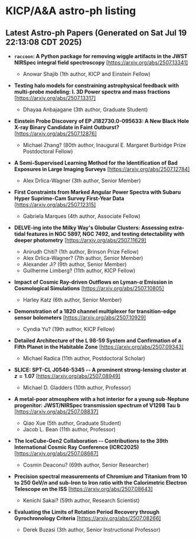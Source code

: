 # KICP/A&A astro-ph listing

## Latest Astro-ph Papers (Generated on Sat Jul 19 22:13:08 CDT 2025)

- **$\texttt{raccoon}$: A Python package for removing wiggle artifacts in the JWST NIRSpec integral field spectroscopy**
[https://arxiv.org/abs/2507.13341]
  + Anowar Shajib (1th author, KICP and Einstein Fellow)

- **Testing halo models for constraining astrophysical feedback with multi-probe modeling: I. 3D Power spectra and mass fractions**
[https://arxiv.org/abs/2507.13317]
  + Dhayaa Anbajagane (3th author, Graduate Student)

- **Einstein Probe Discovery of EP J182730.0-095633: A New Black Hole X-ray Binary Candidate in Faint Outburst?**
[https://arxiv.org/abs/2507.12876]
  + Michael Zhang? (80th author, Inaugural E. Margaret Burbidge Prize Postdoctoral Fellow)

- **A Semi-Supervised Learning Method for the Identification of Bad Exposures in Large Imaging Surveys**
[https://arxiv.org/abs/2507.12784]
  + Alex Drlica-Wagner (3th author, Senior Member)

- **First Constraints from Marked Angular Power Spectra with Subaru Hyper Suprime-Cam Survey First-Year Data**
[https://arxiv.org/abs/2507.12315]
  + Gabriela Marques (4th author, Associate Fellow)

- **DELVE-ing into the Milky Way's Globular Clusters: Assessing extra-tidal features in NGC 5897, NGC 7492, and testing detectability with deeper photometry**
[https://arxiv.org/abs/2507.11629]
  + Anirudh Chiti? (1th author, Brinson Prize Fellow)
  + Alex Drlica-Wagner? (7th author, Senior Member)
  + Alexander Ji? (9th author, Senior Member)
  + Guilherme Limberg? (11th author, KICP Fellow)

- **Impact of Cosmic Ray-driven Outflows on Lyman-$α$ Emission in Cosmological Simulations**
[https://arxiv.org/abs/2507.10805]
  + Harley Katz (6th author, Senior Member)

- **Demonstration of a 1820 channel multiplexer for transition-edge sensor bolometers**
[https://arxiv.org/abs/2507.10929]
  + Cyndia Yu? (19th author, KICP Fellow)

- **Detailed Architecture of the L 98-59 System and Confirmation of a Fifth Planet in the Habitable Zone**
[https://arxiv.org/abs/2507.09343]
  + Michael Radica (11th author, Postdoctoral Scholar)

- **SLICE: SPT-CL J0546-5345 -- A prominent strong-lensing cluster at $z=1.07$**
[https://arxiv.org/abs/2507.08949]
  + Michael D. Gladders (10th author, Professor)

- **A metal-poor atmosphere with a hot interior for a young sub-Neptune progenitor: JWST/NIRSpec transmission spectrum of V1298 Tau b**
[https://arxiv.org/abs/2507.08837]
  + Qiao Xue (5th author, Graduate Student)
  + Jacob L. Bean (11th author, Professor)

- **The IceCube-Gen2 Collaboration -- Contributions to the 39th International Cosmic Ray Conference (ICRC2025)**
[https://arxiv.org/abs/2507.08667]
  + Cosmin Deaconu? (69th author, Senior Researcher)

- **Precision spectral measurements of Chromium and Titanium from 10 to 250 GeV$/n$ and sub-Iron to Iron ratio with the Calorimetric Electron Telescope on the ISS**
[https://arxiv.org/abs/2507.08643]
  + Kenichi Sakai? (59th author, Research Scientist)

- **Evaluating the Limits of Rotation Period Recovery through Gyrochronology Criteria**
[https://arxiv.org/abs/2507.08266]
  + Derek Buzasi (3th author, Senior Instructional Professor)

